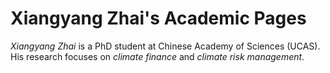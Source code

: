 # Xiangyang Zhai's Academic Pages


*Xiangyang Zhai* is a PhD student at Chinese Academy of Sciences (UCAS). His research focuses on *climate finance* and *climate risk management*.


